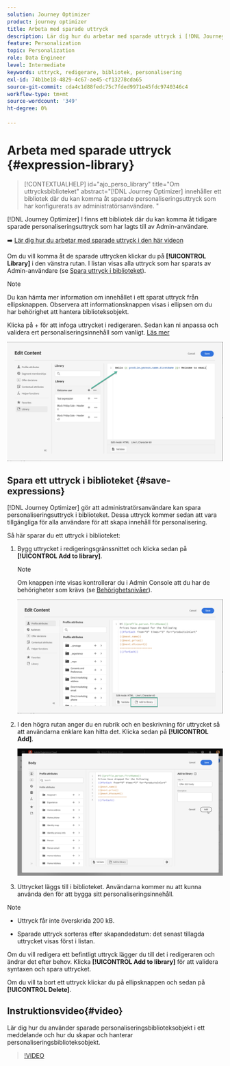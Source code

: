 ```yaml
---
solution: Journey Optimizer
product: journey optimizer
title: Arbeta med sparade uttryck
description: Lär dig hur du arbetar med sparade uttryck i [!DNL Journey Optimizer] bibliotek.
feature: Personalization
topic: Personalization
role: Data Engineer
level: Intermediate
keywords: uttryck, redigerare, bibliotek, personalisering
exl-id: 74b1be18-4829-4c67-ae45-cf13278cda65
source-git-commit: cda4c1d88fedc75c7fded9971e45fdc9740346c4
workflow-type: tm+mt
source-wordcount: '349'
ht-degree: 0%

---
```


# Arbeta med sparade uttryck {#expression-library}

>[!CONTEXTUALHELP]
>id="ajo_perso_library"
>title="Om uttrycksbiblioteket"
>abstract="[!DNL Journey Optimizer] innehåller ett bibliotek där du kan komma åt sparade personaliseringsuttryck som har konfigurerats av administratörsanvändare. "

[!DNL Journey Optimizer] I finns ett bibliotek där du kan komma åt tidigare sparade personaliseringsuttryck som har lagts till av Admin-användare.

➡️ [Lär dig hur du arbetar med sparade uttryck i den här videon](#video-preview)

Om du vill komma åt de sparade uttrycken klickar du på **[!UICONTROL Library]** i den vänstra rutan. I listan visas alla uttryck som har sparats av Admin-användare (se [Spara uttryck i biblioteket](#save-expressions)).

>[!NOTE]
>
>Du kan hämta mer information om innehållet i ett sparat uttryck från ellipsknappen. Observera att informationsknappen visas i ellipsen om du har behörighet att hantera biblioteksobjekt.

Klicka på + för att infoga uttrycket i redigeraren. Sedan kan ni anpassa och validera ert personaliseringsinnehåll som vanligt. [Läs mer](../personalization/personalization-build-expressions.md)

![](assets/library-add.png)

## Spara ett uttryck i biblioteket {#save-expressions}

[!DNL Journey Optimizer] gör att administratörsanvändare kan spara personaliseringsuttryck i biblioteket. Dessa uttryck kommer sedan att vara tillgängliga för alla användare för att skapa innehåll för personalisering.

Så här sparar du ett uttryck i biblioteket:

1. Bygg uttrycket i redigeringsgränssnittet och klicka sedan på **[!UICONTROL Add to library]**.

   >[!NOTE]
   >
   >Om knappen inte visas kontrollerar du i Admin Console att du har de behörigheter som krävs (se [Behörighetsnivåer](../administration/high-low-permissions.md)).

   ![](assets/library-save.png)

1. I den högra rutan anger du en rubrik och en beskrivning för uttrycket så att användarna enklare kan hitta det. Klicka sedan på **[!UICONTROL Add]**.

   ![](assets/add-expression.png)

1. Uttrycket läggs till i biblioteket. Användarna kommer nu att kunna använda den för att bygga sitt personaliseringsinnehåll.


>[!NOTE]
>
>* Uttryck får inte överskrida 200 kB.
>
>* Sparade uttryck sorteras efter skapandedatum: det senast tillagda uttrycket visas först i listan.


Om du vill redigera ett befintligt uttryck lägger du till det i redigeraren och ändrar det efter behov. Klicka **[!UICONTROL Add to library]** för att validera syntaxen och spara uttrycket.

Om du vill ta bort ett uttryck klickar du på ellipsknappen och sedan på **[!UICONTROL Delete]**.

## Instruktionsvideo{#video}

Lär dig hur du använder sparade personaliseringsbiblioteksobjekt i ett meddelande och hur du skapar och hanterar personaliseringsbiblioteksobjekt.

>[!VIDEO](https://video.tv.adobe.com/v/340941?quality=12)


